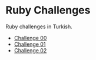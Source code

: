 # Ruby Challenges

Ruby challenges in Turkish.

* [Challenge 00](https://github.com/sbagdat/ruby-challenges/tree/master/challenge00)
* [Challenge 01](https://github.com/sbagdat/ruby-challenges/tree/master/challenge01)
* [Challenge 02](https://github.com/sbagdat/ruby-challenges/tree/master/challenge02)
